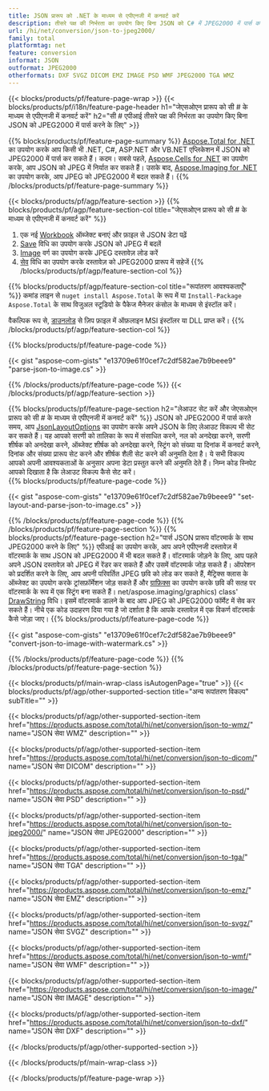 ```yaml
---
title: JSON प्रारूप को .NET के माध्यम से एपीएनजी में कनवर्ट करें
description: तीसरे पक्ष की निर्भरता का उपयोग किए बिना JSON को C# में JPEG2000 में पार्स करें
url: /hi/net/conversion/json-to-jpeg2000/
family: total
platformtag: net
feature: conversion
informat: JSON
outformat: JPEG2000
otherformats: DXF SVGZ DICOM EMZ IMAGE PSD WMF JPEG2000 TGA WMZ
---
```

{{< blocks/products/pf/feature-page-wrap >}}
{{< blocks/products/pf/i18n/feature-page-header h1="जेएसओएन प्रारूप को सी # के माध्यम से एपीएनजी में कनवर्ट करें" h2="सी # एपीआई तीसरे पक्ष की निर्भरता का उपयोग किए बिना JSON को JPEG2000 में पार्स करने के लिए" >}}

{{% blocks/products/pf/feature-page-summary %}}
[Aspose.Total for .NET](https://products.aspose.com/total/net/) का उपयोग करके आप किसी भी .NET, C#, ASP.NET और VB.NET एप्लिकेशन में JSON को JPEG2000 में पार्स कर सकते हैं। कदम। सबसे पहले, [Aspose.Cells for .NET](https://products.aspose.com/cells/net/) का उपयोग करके, आप JSON को JPEG में निर्यात कर सकते हैं। उसके बाद, [Aspose.Imaging for .NET](https://products.aspose.com/imaging/net/) का उपयोग करके, आप JPEG को JPEG2000 में बदल सकते हैं।
{{% /blocks/products/pf/feature-page-summary  %}}

{{< blocks/products/pf/agp/feature-section >}}
{{% blocks/products/pf/agp/feature-section-col title="जेएसओएन प्रारूप को सी # के माध्यम से एपीएनजी में कनवर्ट करें" %}}
1. एक नई [Workbook](https://apireference.aspose.com/cells/net/aspose.cells/workbook) ऑब्जेक्ट बनाएं और फ़ाइल से JSON डेटा पढ़ें
2. [Save](https://apireference.aspose.com/cells/net/aspose.cells.workbook/save/methods/4) विधि का उपयोग करके JSON को JPEG में बदलें
3. [Image](https://apireference.aspose.com/imaging/net/aspose.imaging/image) वर्ग का उपयोग करके JPEG दस्तावेज़ लोड करें
4. [सेव](https://apireference.aspose.com/imaging/net/aspose.imaging.image/save/methods/4) विधि का उपयोग करके दस्तावेज़ को JPEG2000 प्रारूप में सहेजें
{{% /blocks/products/pf/agp/feature-section-col %}}

{{% blocks/products/pf/agp/feature-section-col title="रूपांतरण आवश्यकताएँ" %}}
कमांड लाइन से ```nuget install Aspose.Total``` के रूप में या ```Install-Package Aspose.Total``` के साथ विजुअल स्टूडियो के पैकेज मैनेजर कंसोल के माध्यम से इंस्टॉल करें।

वैकल्पिक रूप से, [डाउनलोड](https://downloads.aspose.com/total/net) से ज़िप फ़ाइल में ऑफ़लाइन MSI इंस्टॉलर या DLL प्राप्त करें।
{{% /blocks/products/pf/agp/feature-section-col %}}

{{% blocks/products/pf/feature-page-code %}}

{{< gist "aspose-com-gists" "e13709e61f0cef7c2df582ae7b9beee9" "parse-json-to-image.cs" >}}


{{% /blocks/products/pf/feature-page-code %}}
{{< /blocks/products/pf/agp/feature-section >}}

{{% blocks/products/pf/feature-page-section  h2="लेआउट सेट करें और जेएसओएन प्रारूप को सी # के माध्यम से एपीएनजी में कनवर्ट करें" %}}
JSON को JPEG2000 में पार्स करते समय, आप [JsonLayoutOptions](https://apireference.aspose.com/cells/net/aspose.cells.utility/jsonlayoutoptions) का उपयोग करके अपने JSON के लिए लेआउट विकल्प भी सेट कर सकते हैं। यह आपको सरणी को तालिका के रूप में संसाधित करने, नल को अनदेखा करने, सरणी शीर्षक को अनदेखा करने, ऑब्जेक्ट शीर्षक को अनदेखा करने, स्ट्रिंग को संख्या या दिनांक में कनवर्ट करने, दिनांक और संख्या प्रारूप सेट करने और शीर्षक शैली सेट करने की अनुमति देता है। ये सभी विकल्प आपको अपनी आवश्यकताओं के अनुसार अपना डेटा प्रस्तुत करने की अनुमति देते हैं। निम्न कोड स्निपेट आपको दिखाता है कि लेआउट विकल्प कैसे सेट करें।  
{{% blocks/products/pf/feature-page-code %}}

{{< gist "aspose-com-gists" "e13709e61f0cef7c2df582ae7b9beee9" "set-layout-and-parse-json-to-image.cs" >}}

{{% /blocks/products/pf/feature-page-code  %}}
{{% /blocks/products/pf/feature-page-section %}}
{{% blocks/products/pf/feature-page-section  h2="पार्स JSON प्रारूप वॉटरमार्क के साथ JPEG2000 करने के लिए" %}}
एपीआई का उपयोग करके, आप अपने एपीएनजी दस्तावेज़ में वॉटरमार्क के साथ JSON को JPEG2000 में भी बदल सकते हैं। वॉटरमार्क जोड़ने के लिए, आप पहले अपने JSON दस्तावेज़ को JPEG में रेंडर कर सकते हैं और उसमें वॉटरमार्क जोड़ सकते हैं। ऑपरेशन को प्रदर्शित करने के लिए, आप अपनी परिवर्तित JPEG छवि को लोड कर सकते हैं, मैट्रिक्स क्लास के ऑब्जेक्ट का उपयोग करके ट्रांसफ़ॉर्मेशन जोड़ सकते हैं और [ग्राफ़िक्स](https://apireference.aspose.com/imaging/) का उपयोग करके छवि की सतह पर वॉटरमार्क के रूप में एक स्ट्रिंग बना सकते हैं। net/aspose.imaging/graphics) class' [DrawString](https://apireference.aspose.com/imaging/net/aspose.imaging/graphics/methods/drawstring) विधि। इसमें वॉटरमार्क डालने के बाद आप JPEG को JPEG2000 फॉर्मेट में सेव कर सकते हैं। नीचे एक कोड उदाहरण दिया गया है जो दर्शाता है कि आपके दस्तावेज़ में एक विकर्ण वॉटरमार्क कैसे जोड़ा जाए। 
{{% blocks/products/pf/feature-page-code %}}

{{< gist "aspose-com-gists" "e13709e61f0cef7c2df582ae7b9beee9" "convert-json-to-image-with-watermark.cs" >}}

{{% /blocks/products/pf/feature-page-code  %}}
{{% /blocks/products/pf/feature-page-section %}}

{{< blocks/products/pf/main-wrap-class isAutogenPage="true" >}}
{{< blocks/products/pf/agp/other-supported-section title="अन्य रूपांतरण विकल्प" subTitle="" >}}

{{< blocks/products/pf/agp/other-supported-section-item href="https://products.aspose.com/total/hi/net/conversion/json-to-wmz/" name="JSON सेवा WMZ" description="" >}}

{{< blocks/products/pf/agp/other-supported-section-item href="https://products.aspose.com/total/hi/net/conversion/json-to-dicom/" name="JSON सेवा DICOM" description="" >}}

{{< blocks/products/pf/agp/other-supported-section-item href="https://products.aspose.com/total/hi/net/conversion/json-to-psd/" name="JSON सेवा PSD" description="" >}}

{{< blocks/products/pf/agp/other-supported-section-item href="https://products.aspose.com/total/hi/net/conversion/json-to-jpeg2000/" name="JSON सेवा JPEG2000" description="" >}}

{{< blocks/products/pf/agp/other-supported-section-item href="https://products.aspose.com/total/hi/net/conversion/json-to-tga/" name="JSON सेवा TGA" description="" >}}

{{< blocks/products/pf/agp/other-supported-section-item href="https://products.aspose.com/total/hi/net/conversion/json-to-emz/" name="JSON सेवा EMZ" description="" >}}

{{< blocks/products/pf/agp/other-supported-section-item href="https://products.aspose.com/total/hi/net/conversion/json-to-svgz/" name="JSON सेवा SVGZ" description="" >}}

{{< blocks/products/pf/agp/other-supported-section-item href="https://products.aspose.com/total/hi/net/conversion/json-to-wmf/" name="JSON सेवा WMF" description="" >}}

{{< blocks/products/pf/agp/other-supported-section-item href="https://products.aspose.com/total/hi/net/conversion/json-to-image/" name="JSON सेवा IMAGE" description="" >}}

{{< blocks/products/pf/agp/other-supported-section-item href="https://products.aspose.com/total/hi/net/conversion/json-to-dxf/" name="JSON सेवा DXF" description="" >}}



{{< /blocks/products/pf/agp/other-supported-section >}}

{{< /blocks/products/pf/main-wrap-class >}}

{{< /blocks/products/pf/feature-page-wrap >}}